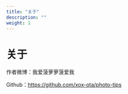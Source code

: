 ```yaml
---
title: "关于"
description: ""
weight: 1
---
```


# 关于

作者微博：我爱菠萝萝菠爱我

Github：https://github.com/xox-ota/photo-tips
